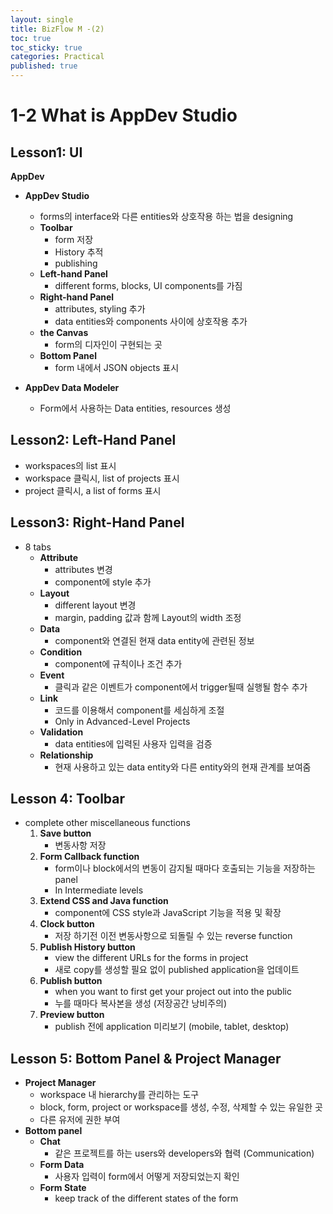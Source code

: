 ```yaml
---
layout: single
title: BizFlow M -(2)
toc: true
toc_sticky: true
categories: Practical
published: true
---
```


# 1-2 What is AppDev Studio

## Lesson1: UI
**AppDev**
* **AppDev Studio**
    * forms의 interface와 다른 entities와 상호작용 하는 법을 designing
    * **Toolbar**
        * form 저장
        * History 추적
        * publishing
    * **Left-hand Panel**
        * different forms, blocks, UI components를 가짐
    * **Right-hand Panel**
        * attributes, styling 추가
        * data entities와 components 사이에 상호작용 추가
    * **the Canvas**
        * form의 디자인이 구현되는 곳
    * **Bottom Panel**
        * form 내에서 JSON objects 표시

* **AppDev Data Modeler**
    * Form에서 사용하는 Data entities, resources 생성 


## Lesson2: Left-Hand Panel
* workspaces의 list 표시
* workspace 클릭시, list of projects 표시
* project 클릭시, a list of forms 표시


## Lesson3: Right-Hand Panel

* 8 tabs
    * **Attribute**
        * attributes 변경
        * component에 style 추가
    * **Layout**
        * different layout 변경
        * margin, padding 값과 함께 Layout의 width 조정
    * **Data**
        * component와 연결된 현재 data entity에 관련된 정보
    * **Condition**
        * component에 규칙이나 조건 추가
    * **Event**
        * 클릭과 같은 이벤트가 component에서 trigger될때 실행될 함수 추가
    * **Link**
        * 코드를 이용해서 component를 세심하게 조절
        * Only in Advanced-Level Projects
    * **Validation**
        * data entities에 입력된 사용자 입력을 검증
    * **Relationship**
        * 현재 사용하고 있는 data entity와 다른 entity와의 현재 관계를 보여줌
        
## Lesson 4: Toolbar
* complete other miscellaneous functions
   1. **Save button**
      * 변동사항 저장
   2. **Form Callback function** 
      * form이나 block에서의 변동이 감지될 때마다 호출되는 기능을 저장하는 panel
      * In Intermediate levels
   3. **Extend CSS and Java function**
      * component에 CSS style과 JavaScript 기능을 적용 및 확장
   4. **Clock button**
      * 저장 하기전 이전 변동사항으로 되돌릴 수 있는 reverse function
   5. **Publish History button**
      * view the different URLs for the forms in project
      * 새로 copy를 생성할 필요 없이 published application을 업데이트
   6. **Publish button**
      * when you want to first get your project out into the public
      * 누를 때마다 복사본을 생성 (저장공간 낭비주의)
   7. **Preview button**
      * publish 전에 application 미리보기 (mobile, tablet, desktop)
    
    
## Lesson 5: Bottom Panel & Project Manager
* **Project Manager**
    * workspace 내 hierarchy를 관리하는 도구 
    * block, form, project or workspace를 생성, 수정, 삭제할 수 있는 유일한 곳
    * 다른 유저에 권한 부여
* **Bottom panel**
    * **Chat**
        * 같은 프로젝트를 하는 users와 developers와 협력 (Communication)
    * **Form Data**
        * 사용자 입력이 form에서 어떻게 저장되었는지 확인
    * **Form State**
        * keep track of the different states of the form
